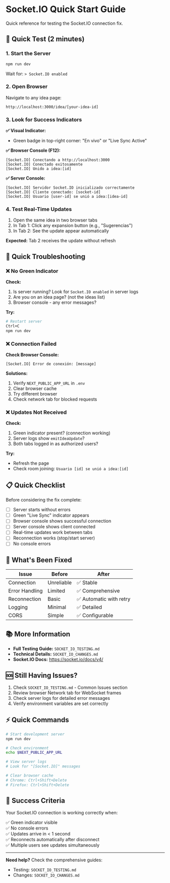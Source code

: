 # Socket.IO Quick Start Guide

Quick reference for testing the Socket.IO connection fix.

## 🚀 Quick Test (2 minutes)

### 1. Start the Server
```bash
npm run dev
```

Wait for: `> Socket.IO enabled`

### 2. Open Browser
Navigate to any idea page:
```
http://localhost:3000/idea/[your-idea-id]
```

### 3. Look for Success Indicators

**✅ Visual Indicator:**
- Green badge in top-right corner: "En vivo" or "Live Sync Active"

**✅ Browser Console (F12):**
```
[Socket.IO] Conectando a http://localhost:3000
[Socket.IO] Conectado exitosamente
[Socket.IO] Unido a idea:[id]
```

**✅ Server Console:**
```
[Socket.IO] Servidor Socket.IO inicializado correctamente
[Socket.IO] Cliente conectado: [socket-id]
[Socket.IO] Usuario [user-id] se unió a idea:[idea-id]
```

### 4. Test Real-Time Updates

1. Open the same idea in two browser tabs
2. In Tab 1: Click any expansion button (e.g., "Sugerencias")
3. In Tab 2: See the update appear automatically

**Expected:** Tab 2 receives the update without refresh

## 🔧 Quick Troubleshooting

### ❌ No Green Indicator

**Check:**
1. Is server running? Look for `Socket.IO enabled` in server logs
2. Are you on an idea page? (not the ideas list)
3. Browser console - any error messages?

**Try:**
```bash
# Restart server
Ctrl+C
npm run dev
```

### ❌ Connection Failed

**Check Browser Console:**
```
[Socket.IO] Error de conexión: [message]
```

**Solutions:**
1. Verify `NEXT_PUBLIC_APP_URL` in `.env`
2. Clear browser cache
3. Try different browser
4. Check network tab for blocked requests

### ❌ Updates Not Received

**Check:**
1. Green indicator present? (connection working)
2. Server logs show `emitIdeaUpdate`?
3. Both tabs logged in as authorized users?

**Try:**
- Refresh the page
- Check room joining: `Usuario [id] se unió a idea:[id]`

## 📋 Quick Checklist

Before considering the fix complete:

- [ ] Server starts without errors
- [ ] Green "Live Sync" indicator appears
- [ ] Browser console shows successful connection
- [ ] Server console shows client connected
- [ ] Real-time updates work between tabs
- [ ] Reconnection works (stop/start server)
- [ ] No console errors

## 🎯 What's Been Fixed

| Issue | Before | After |
|-------|--------|-------|
| Connection | Unreliable | ✅ Stable |
| Error Handling | Limited | ✅ Comprehensive |
| Reconnection | Basic | ✅ Automatic with retry |
| Logging | Minimal | ✅ Detailed |
| CORS | Simple | ✅ Configurable |

## 📚 More Information

- **Full Testing Guide:** `SOCKET_IO_TESTING.md`
- **Technical Details:** `SOCKET_IO_CHANGES.md`
- **Socket.IO Docs:** https://socket.io/docs/v4/

## 🆘 Still Having Issues?

1. Check `SOCKET_IO_TESTING.md` - Common Issues section
2. Review browser Network tab for WebSocket frames
3. Check server logs for detailed error messages
4. Verify environment variables are set correctly

## ⚡ Quick Commands

```bash
# Start development server
npm run dev

# Check environment
echo $NEXT_PUBLIC_APP_URL

# View server logs
# Look for "[Socket.IO]" messages

# Clear browser cache
# Chrome: Ctrl+Shift+Delete
# Firefox: Ctrl+Shift+Delete
```

## 🎉 Success Criteria

Your Socket.IO connection is working correctly when:

✅ Green indicator visible  
✅ No console errors  
✅ Updates arrive in < 1 second  
✅ Reconnects automatically after disconnect  
✅ Multiple users see updates simultaneously  

---

**Need help?** Check the comprehensive guides:
- Testing: `SOCKET_IO_TESTING.md`
- Changes: `SOCKET_IO_CHANGES.md`
